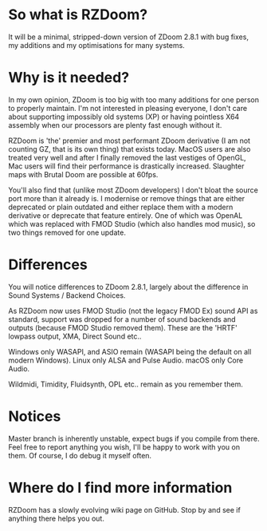 # So what is RZDoom?
It will be a minimal, stripped-down version of ZDoom 2.8.1 with bug fixes, my additions and my optimisations for many systems.

# Why is it needed?
In my own opinion, ZDoom is too big with too many additions for one person to properly maintain. I'm not interested in pleasing everyone, I don't care about supporting impossibly old systems (XP) or having pointless X64 assembly when our processors are plenty fast enough without it.

RZDoom is 'the' premier and most performant ZDoom derivative (I am not counting GZ, that is its own thing) that exists today.  MacOS users are also treated very well and after I finally removed the last vestiges of OpenGL, Mac users will find their performance is drastically increased.  Slaughter maps with Brutal Doom are possible at 60fps.

You'll also find that (unlike most ZDoom developers) I don't bloat the source port more than it already is.  I modernise or remove things that are either deprecated or plain outdated and either replace them with a modern derivative or deprecate that feature entirely.  One of which was OpenAL which was replaced with FMOD Studio (which also handles mod music), so two things removed for one update.

# Differences

You will notice differences to ZDoom 2.8.1, largely about the difference in Sound Systems / Backend Choices.

As RZDoom now uses FMOD Studio (not the legacy FMOD Ex) sound API as standard, support was dropped for a number of sound backends and outputs (because FMOD Studio removed them).  These are the 'HRTF' lowpass output, XMA, Direct Sound etc..

Windows only WASAPI, and ASIO remain (WASAPI being the default on all modern Windows).
Linux only ALSA and Pulse Audio.
macOS only Core Audio.

Wildmidi, Timidity, Fluidsynth, OPL etc..  remain as you remember them.

# Notices
Master branch is inherently unstable, expect bugs if you compile from there. Feel free to report anything you wish, I'll be happy to work with you on them. Of course, I do debug it myself often.

# Where do I find more information
RZDoom has a slowly evolving wiki page on GitHub.  Stop by and see if anything there helps you out.
